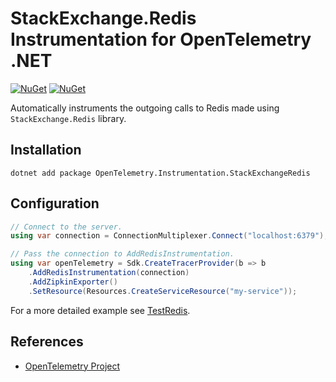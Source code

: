 # StackExchange.Redis Instrumentation for OpenTelemetry .NET

[![NuGet](https://img.shields.io/nuget/v/OpenTelemetry.Instrumentation.StackExchangeRedis.svg)](https://www.nuget.org/packages/OpenTelemetry.Instrumentation.StackExchangeRedis)
[![NuGet](https://img.shields.io/nuget/dt/OpenTelemetry.Instrumentation.StackExchangeRedis.svg)](https://www.nuget.org/packages/OpenTelemetry.Instrumentation.StackExchangeRedis)

Automatically instruments the outgoing calls to Redis made using
`StackExchange.Redis` library.

## Installation

```shell
dotnet add package OpenTelemetry.Instrumentation.StackExchangeRedis
```

## Configuration

```csharp
// Connect to the server.
using var connection = ConnectionMultiplexer.Connect("localhost:6379");

// Pass the connection to AddRedisInstrumentation.
using var openTelemetry = Sdk.CreateTracerProvider(b => b
    .AddRedisInstrumentation(connection)
    .AddZipkinExporter()
    .SetResource(Resources.CreateServiceResource("my-service"));
```

For a more detailed example see
[TestRedis](../../examples/Console/TestRedis.cs).

## References

* [OpenTelemetry Project](https://opentelemetry.io/)

